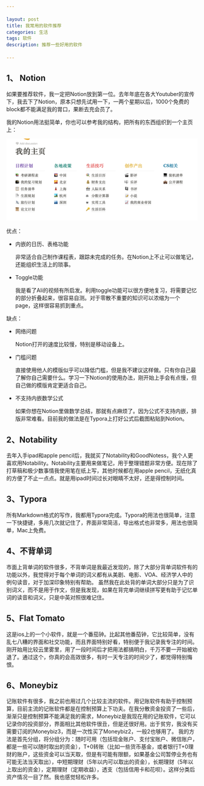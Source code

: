 ```yaml
---

layout: post
title: 我常用的软件推荐
categories: 生活
tags: 软件
description: 推荐一些好用的软件

---
```




## 1、 Notion

如果要推荐软件，我一定把Notion放到第一位。去年年底在各大Youtuber的宣传下，我去下了Notion，原本只想先试用一下，一两个星期以后，1000个免费的block都不能满足我的胃口，果断去充会员了。

我的Notion用法挺简单，你也可以参考我的结构，把所有的东西组织到一个主页上：

![image-1](/images/posts/mysite.png)

优点：

- 内嵌的日历、表格功能

  非常适合自己制作课程表，跟踪未完成的任务。在Notion上不止可以做笔记，还能组织生活上的琐事。

- Toggle功能

  我是看了Ali的视频有所启发。利用toggle功能可以很方便地复习，将需要记忆的部分折叠起来，很容易自测。对于零散不重要的知识可以浓缩为一个page，这样很容易抓到重点。

缺点：

- 网络问题

  Notion打开的速度比较慢，特别是移动设备上。

- 门槛问题

  直接使用他人的模版似乎可以降低门槛，但是我不建议这样做。只有你自己最了解你自己需要什么。学习一下Notion的使用办法，刚开始上手会有点慢，但自己做的模版肯定更适合自己。

- 不支持内嵌数学公式

  如果你想在Notion里做数学总结，那就有点麻烦了。因为公式不支持内嵌，排版非常难看。目前我的做法是在Typora上打好公式后截图粘贴到Notion。

## 2、Notability

去年入手ipad和apple pencil后，我就买了Notability和GoodNotess，我个人更喜欢用Notability。Notability主要用来做笔记，用于整理错题非常方便。现在除了打草稿和极少数事情我使用笔在纸上写，其他时候都在用apple pencil，无纸化真的方便了不止一点点。就是用ipad时间过长对眼睛不太好，还是得控制时间。

## 3、Typora

所有Markdown格式的写作，我都用Typora完成。Typora的用法也很简单，注意一下快捷键，多用几次就记住了，界面非常简洁，导出格式也非常多，用法也很简单，Mac上免费。

## 4、不背单词

市面上背单词的软件很多，不背单词是我最近发现的，除了大部分背单词软件有的功能以外，我觉得对于每个单词的词义都有从美剧、电影、VOA、经济学人中的例句读音，对于加深印象特别有帮助。
虽然我在此处背的单词大部分只是为了识别词义，而不是用于作文，但是我发现，如果在背完单词继续拼写更有助于记忆单词的读音和词义，只是中英对照很难记住。

## 5、Flat Tomato

这是ios上的一个小软件，就是一个番茄钟。比起其他番茄钟，它比较简单，没有乱七八糟的界面和社交功能，而且界面特别好看，特别便于我记录我专注的时间。刚开始用比较云里雾里，用了一段时间后才把用法都搞明白，千万不要一开始被劝退了。通过这个，你真的会高效很多，有时一天专注的时间少了，都觉得特别悔恨。

## 6、Moneybiz

记账软件有很多，我之前也用过几个比较主流的软件。用记账软件有助于控制预算，目前主流的记账软件都是在控制预算上下功夫。在我分散资金投资了一些后，渐渐只是控制预算不能满足我的需求，Moneybiz是我现在用的记账软件，它可以记录你的投资部分，界面相比其他软件很丑，但是还很好用。出于贫穷，我没有买需要订阅的Moneybiz3，而是一次性买了Moneybiz2，一般2也够用了。
我的方法是首先分组，将分组分为：随时可用（包括现金账户、支付宝账户、微信账户，都是一些可以随时取出的资金），T+0转账（比如一些货币基金，或者银行T+0理财的账户，这些资金可以当天取，但是有可能有限额，如果基金公司暂停业务也有可能无法当天取出），中短期理财（5年以内可以取出的资金），长期理财（5年以上取出的资金），定期理财（定期收益），透支（包括信用卡和花呗）。这样分类后资产情况一目了然。我也感觉轻松许多。